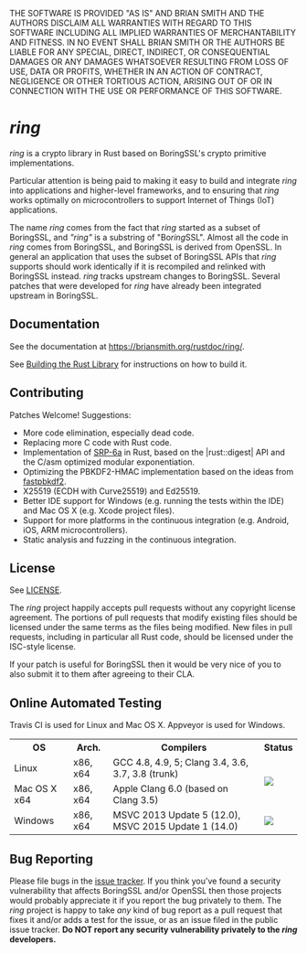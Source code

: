 THE SOFTWARE IS PROVIDED "AS IS" AND BRIAN SMITH AND THE AUTHORS DISCLAIM
ALL WARRANTIES WITH REGARD TO THIS SOFTWARE INCLUDING ALL IMPLIED WARRANTIES
OF MERCHANTABILITY AND FITNESS. IN NO EVENT SHALL BRIAN SMITH OR THE AUTHORS
BE LIABLE FOR ANY SPECIAL, DIRECT, INDIRECT, OR CONSEQUENTIAL DAMAGES OR ANY
DAMAGES WHATSOEVER RESULTING FROM LOSS OF USE, DATA OR PROFITS, WHETHER IN
AN ACTION OF CONTRACT, NEGLIGENCE OR OTHER TORTIOUS ACTION, ARISING OUT OF
OR IN CONNECTION WITH THE USE OR PERFORMANCE OF THIS SOFTWARE.



*ring*
======

*ring* is a crypto library in Rust based on BoringSSL's crypto primitive
implementations.

Particular attention is being paid to making it easy to build and integrate
*ring* into applications and higher-level frameworks, and to ensuring that
*ring* works optimally on microcontrollers to support Internet of Things
(IoT) applications.

The name *ring* comes from the fact that *ring* started as a subset of
BoringSSL, and *"ring"* is a substring of "Bo*ring*SSL". Almost all the code in
*ring* comes from BoringSSL, and BoringSSL is derived from OpenSSL. In general
an application that uses the subset of BoringSSL APIs that *ring* supports
should work identically if it is recompiled and relinked with BoringSSL
instead. *ring* tracks upstream changes to BoringSSL. Several patches that
were developed for *ring* have already been integrated upstream in BoringSSL.



Documentation
-------------

See the documentation at
https://briansmith.org/rustdoc/ring/.

See [Building the Rust Library](BUILDING.md#building-the-rust-library) for
instructions on how to build it.



Contributing
------------

Patches Welcome! Suggestions:

* More code elimination, especially dead code.
* Replacing more C code with Rust code.
* Implementation of [SRP-6a](http://srp.stanford.edu/) in Rust, based on the
  |rust::digest| API and the C/asm optimized modular exponentiation.
* Optimizing the PBKDF2-HMAC implementation based on the ideas from
  [fastpbkdf2](https://github.com/ctz/fastpbkdf2).
* X25519 (ECDH with Curve25519) and Ed25519.
* Better IDE support for Windows (e.g. running the tests within the IDE) and
  Mac OS X (e.g. Xcode project files).
* Support for more platforms in the continuous integration (e.g. Android, iOS,
  ARM microcontrollers).
* Static analysis and fuzzing in the continuous integration.



License
-------

See [LICENSE](LICENSE).

The *ring* project happily accepts pull requests without any copyright license
agreement. The portions of pull requests that modify existing files should be
licensed under the same terms as the files being modified. New files in pull
requests, including in particular all Rust code, should be licensed under the
ISC-style license.

If your patch is useful for BoringSSL then it would be very nice of you to also
submit it to them after agreeing to their CLA.



Online Automated Testing
------------------------

Travis CI is used for Linux and Mac OS X. Appveyor is used for Windows.

<table>
<tr><th>OS</th><th>Arch.</th><th>Compilers</th><th>Status</th>
<tr><td>Linux</td>
    <td>x86, x64<td>GCC 4.8, 4.9, 5; Clang 3.4, 3.6, 3.7, 3.8 (trunk)</td>
    <td rowspan=2><a title="Build Status" href=https://travis-ci.org/briansmith/ring><img src=https://travis-ci.org/briansmith/ring.svg?branch=master></a>
</tr>
<tr><td>Mac OS X x64</td>
    <td>x86, x64</td>
    <td>Apple Clang 6.0 (based on Clang 3.5)</td>
</tr>
<tr><td>Windows</td>
    <td>x86, x64</td>
    <td>MSVC 2013 Update 5 (12.0), MSVC 2015 Update 1 (14.0)</td>
    <td><a title="Build Status" href=https://ci.appveyor.com/project/briansmith/ring/branch/master><img src=https://ci.appveyor.com/api/projects/status/3wq9p54r9iym05rm/branch/master?svg=true></a>
</tr>
</table>



Bug Reporting
-------------

Please file bugs in the
[issue tracker](https://github.com/briansmith/ring/issues). If you think you've
found a security vulnerability that affects BoringSSL and/or OpenSSL then those
projects would probably appreciate it if you report the bug privately to them.
The *ring* project is happy to take *any* kind of bug report as a pull request
that fixes it and/or adds a test for the issue, or as an issue filed in the
public issue tracker. **Do NOT report any security vulnerability privately to
the *ring* developers.**
